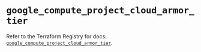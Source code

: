 # `google_compute_project_cloud_armor_tier`

Refer to the Terraform Registry for docs: [`google_compute_project_cloud_armor_tier`](https://registry.terraform.io/providers/hashicorp/google/6.20.0/docs/resources/compute_project_cloud_armor_tier).
